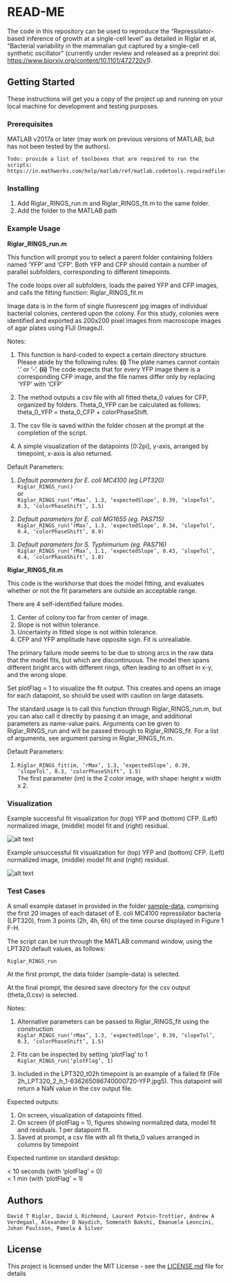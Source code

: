 # READ-ME

The code in this repository can be used to reproduce the “Repressilator-based inference of growth at a single-cell level” as detailed in Riglar et al, “Bacterial variability in the mammalian gut captured by a single-cell synthetic oscillator” (currently under review and released as a preprint doi: https://www.biorxiv.org/content/10.1101/472720v1). 

## Getting Started

These instructions will get you a copy of the project up and running on your local machine for development and testing purposes.

### Prerequisites

MATLAB v2017a or later (may work on previous versions of MATLAB, but has not been tested by the authors).

```
Todo: provide a list of toolboxes that are required to run the scripts:
https://in.mathworks.com/help/matlab/ref/matlab.codetools.requiredfilesandproducts.html
```

### Installing

1. Add Riglar_RINGS_run.m and Riglar_RINGS_fit.m to the same folder.
2. Add the folder to the MATLAB path

### Example Usage

**Riglar_RINGS_run.m**

This function will prompt you to select a parent folder containing folders named ‘YFP’ and ‘CFP’. Both YFP and CFP should contain a number of parallel subfolders, corresponding to different timepoints. 

The code loops over all subfolders, loads the paired YFP and CFP images, and calls the fitting function: Riglar_RINGS_fit.m

Image data is in the form of single fluorescent jpg images of individual bacterial colonies, centered upon the colony. For this study, colonies were identified and exported as 200x200 pixel images from macroscope images of agar plates using FIJI (ImageJ).

Notes:

1. This function is hard-coded to expect a certain directory structure. Please abide by the following rules: **(i)** The plate names cannot contain ‘.’ or ‘-‘.  **(ii)** The code expects that for every YFP image there is a corresponding CFP image, and the file names differ only by replacing ‘YFP’ with ‘CFP’

2. The method outputs a csv file with all fitted theta_0 values for CFP, organized by folders.  Theta_0_YFP can be calculated as follows: theta_0_YFP = theta_0_CFP + colorPhaseShift.

3. The csv file is saved within the folder chosen at the prompt at the completion of the script. 

4. A simple visualization of the datapoints [0:2pi], y-axis, arranged by timepoint, x-axis is also returned.

Default Parameters:

1. _Default parameters for E. coli MC4100 (eg LPT320)_  
```Riglar_RINGS_run()```  
or  
```Riglar_RINGS_run(‘rMax’, 1.3, ‘expectedSlope’, 0.39, ‘slopeTol’, 0.3, ‘colorPhaseShift’, 1.5)```

2. _Default parameters for E. coli MG1655 (eg. PAS715)_  
```Riglar_RINGS_run(‘rMax’, 1.3, ‘expectedSlope’, 0.34, ‘slopeTol’, 0.4, ‘colorPhaseShift’, 0.9)```

3. _Default parameters for S. Typhimurium (eg. PAS716)_  
```Riglar_RINGS_run(‘rMax’, 1.1, ‘expectedSlope’, 0.43, ‘slopeTol’, 0.4, ‘colorPhaseShift’, 1.0)```

**Riglar_RINGS_fit.m**

This code is the workhorse that does the model fitting, and evaluates whether or not the fit parameters are outside an acceptable range. 

There are 4 self-identified failure modes.
1. Center of colony too far from center of image.
2. Slope is not within tolerance.
3. Uncertainty in fitted slope is not within tolerance.
4. CFP and YFP amplitude have opposite sign.  Fit is unrealiable.

The primary failure mode seems to be due to strong arcs in the raw data that the model fits, but which are discontinuous. The model then spans different bright arcs with different rings, often leading to an offset in x-y, and the wrong slope. 

Set plotFlag = 1 to visualize the fit output. This creates and opens an image for each datapoint, so should be used with caution on large datasets. 

The standard usage is to call this function through Riglar_RINGS_run.m, but you can also call it directly by passing it an image, and additional parameters as name-value pairs. Arguments can be given to Riglar_RINGS_run and will be passed through to Riglar_RINGS_fit. For a list of arguments, see argument parsing in Riglar_RINGS_fit.m.

Default Parameters:

1. ```Riglar_RINGS_fit(im, ‘rMax’, 1.3, ‘expectedSlope’, 0.39, ‘slopeTol’, 0.3, ‘colorPhaseShift’, 1.5)```  
The first parameter (im) is the 2 color image, with shape: height x width x 2.

### Visualization

Example successful fit visualization for (top) YFP and (bottom) CFP.  (Left) normalized image, (middle) model fit and (right) residual.

![alt text](https://github.com/HMS-IDAC/repressilator-colony-rings/blob/master/successful_fit.png "Logo Title Text 1")


Example unsuccessful fit visualization for (top) YFP and (bottom) CFP.  (Left) normalized image, (middle) model fit and (right) residual.

![alt text](https://github.com/HMS-IDAC/repressilator-colony-rings/blob/master/unsuccessful_fit.png "Logo Title Text 1")

### Test Cases

A small example dataset in provided in the folder [sample-data](https://github.com/HMS-IDAC/repressilator-colony-rings/tree/master/sample-data), comprising the first 20 images of each dataset of E. coli MC4100 repressilator bacteria (LPT320), from 3 points (2h, 4h, 6h) of the time course displayed in Figure 1 F-H. 

The script can be run through the MATLAB command window, using the LPT320 default values, as follows:

```Riglar_RINGS_run```

At the first prompt, the data folder (sample-data) is selected.

At the final prompt, the desired save directory for the csv output (theta_0.csv) is selected.

Notes:

1. Alternative parameters can be passed to Riglar_RINGS_fit using the construction  
```Riglar_RINGS_run(‘rMax’, 1.3, ‘expectedSlope’, 0.39, ‘slopeTol’, 0.3, ‘colorPhaseShift’, 1.5)```

2. Fits can be inspected by setting ‘plotFlag’ to 1  
```Riglar_RINGS_run(‘plotFlag’, 1)```

3. Included in the LPT320_t02h timepoint is an example of a failed fit (File 2h_LPT320_2_h_1-636265086740000720-YFP.jpg5). This datapoint will return a NaN value in the csv output file. 

Expected outputs:

1. On screen, visualization of datapoints fitted. 
2. On screen (if plotFlag = 1), figures showing normalized data, model fit and residuals. 1 per datapoint fit. 
3. Saved at prompt, a csv file with all fit theta_0 values arranged in columns by timepoint

Expected runtime on standard desktop:

< 10 seconds (with ‘plotFlag’ = 0)  
< 1 min (with ‘plotFlag’ = 1)

## Authors

```
David T Riglar, David L Richmond, Laurent Potvin-Trottier, Andrew A Verdegaal, Alexander D Naydich, Somenath Bakshi, Emanuele Leoncini, Johan Paulsson, Pamela A Silver
```

## License

This project is licensed under the MIT License - see the [LICENSE.md](LICENSE) file for details
